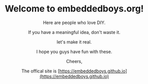 <h1 align="center">
<span>Welcome to embeddedboys.org!<span>
</h1>

<div align="center">

Here are people who love DIY.

If you have a meaningful idea, don't waste it.

let's make it real.

I hope you guys have fun with these.

Cheers,

The offical site is [https://embeddedboys.github.io](https://embeddedboys.github.io)

</div>

<!--

**Here are some ideas to get you started:**

🙋‍♀️ A short introduction - what is your organization all about?
🌈 Contribution guidelines - how can the community get involved?
👩‍💻 Useful resources - where can the community find your docs? Is there anything else the community should know?
🍿 Fun facts - what does your team eat for breakfast?
🧙 Remember, you can do mighty things with the power of [Markdown](https://docs.github.com/github/writing-on-github/getting-started-with-writing-and-formatting-on-github/basic-writing-and-formatting-syntax)
-->
